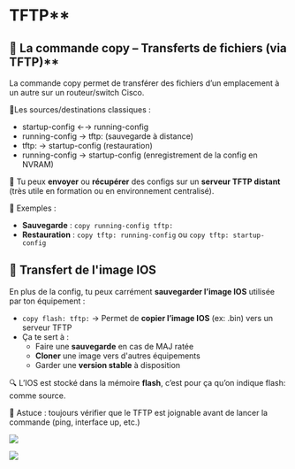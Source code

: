# TFTP**

## 💾 La commande copy – Transferts de fichiers (via TFTP)**

La commande copy permet de transférer des fichiers d’un emplacement à un autre sur un routeur/switch Cisco.

📍Les sources/destinations classiques :

- startup-config ←→ running-config
- running-config → tftp: (sauvegarde à distance)
- tftp: → startup-config (restauration)
- running-config → startup-config (enregistrement de la config en NVRAM)

📡 Tu peux **envoyer** ou **récupérer** des configs sur un **serveur TFTP distant** (très utile en formation ou en environnement centralisé).

🎯 Exemples : 
- **Sauvegarde** : `copy running-config tftp:`
- **Restauration** : `copy tftp: running-config` ou `copy tftp: startup-config`



## **🔁 Transfert de l'image IOS**

En plus de la config, tu peux carrément **sauvegarder l’image IOS** utilisée par ton équipement :

- `copy flash: tftp:` → Permet de **copier l’image IOS** (ex: .bin) vers un serveur TFTP
- Ça te sert à :
  - Faire une **sauvegarde** en cas de MAJ ratée
  - **Cloner** une image vers d'autres équipements
  - Garder une **version stable** à disposition

🔍 L’IOS est stocké dans la mémoire **flash**, c’est pour ça qu’on indique flash: comme source.

🧠 Astuce : toujours vérifier que le TFTP est joignable avant de lancer la commande (ping, interface up, etc.)

![](../../../media/Cours-Infrastructures-réseaux-TFTP-image1.png)



![](../../../media/Cours-Infrastructures-réseaux-TFTP-image2.png)




